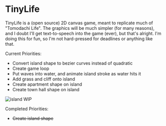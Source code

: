 TinyLife
========
TinyLife is a (open source) 2D canvas game, meant to replicate much of "Tomodachi Life".
The graphics will be much simpler (for many reasons), and I doubt I'll get text-to-speech into the game (ever), but that's alright.
I'm doing this for fun, so I'm not hard-pressed for deadlines or anything like that.

Current Priorities:
- Convert island shape to bezier curves instead of quadratic
- Create game loop
- Put waves into water, and animate island stroke as water hits it
- Add grass and cliff onto island
- Create apartment shape on island
- Create town hall shape on island

![island WIP](https://hostr.co/file/TM0ii4ukezqc/tinylife.png)

Completed Priorities:
- ~~Create island shape~~
